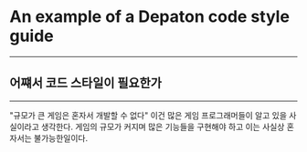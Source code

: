 # An example of a Depaton code style guide
***
## 어쨰서 코드 스타일이 필요한가
***
"규모가 큰 게임은 혼자서 개발할 수 없다"
이건 많은 게임 프로그래머들이 알고 있을 사실이라고 생각한다.
게임의 규모가 커지며 많은 기능들을 구현해야 하고 이는 사실상 혼자서는 불가능한일이다.
